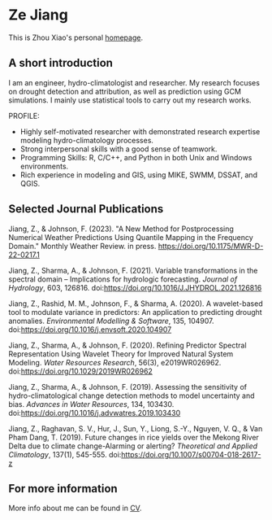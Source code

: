 # Ze Jiang
This is Zhou Xiao's personal [homepage](https://kimrrrich.github.io/).

## A short introduction
I am an engineer, hydro-climatologist and researcher. My research focuses on drought detection and attribution, as well as prediction using GCM simulations. I mainly use statistical tools to carry out my research works.

PROFILE:
* Highly self-motivated researcher with demonstrated research expertise modeling hydro-climatology processes. 
* Strong interpersonal skills with a good sense of teamwork.
* Programming Skills: R, C/C++, and Python in both Unix and Windows environments.
* Rich experience in modeling and GIS, using MIKE, SWMM, DSSAT, and QGIS.


## Selected Journal Publications
Jiang, Z., & Johnson, F. (2023). "A New Method for Postprocessing Numerical Weather Predictions Using Quantile Mapping in the Frequency Domain." Monthly Weather Review. in press. https://doi.org/10.1175/MWR-D-22-0217.1

Jiang, Z., Sharma, A., & Johnson, F. (2021). Variable transformations in the spectral domain – Implications for hydrologic forecasting. *Journal of Hydrology*, 603, 126816. doi:https://doi.org/10.1016/J.JHYDROL.2021.126816

Jiang, Z., Rashid, M. M., Johnson, F., & Sharma, A. (2020). A wavelet-based tool to modulate variance in predictors: An application to predicting drought anomalies. *Environmental Modelling & Software*, 135, 104907. doi:https://doi.org/10.1016/j.envsoft.2020.104907

Jiang, Z., Sharma, A., & Johnson, F. (2020). Refining Predictor Spectral Representation Using Wavelet Theory for Improved Natural System Modeling. *Water Resources Research*, 56(3), e2019WR026962. doi:https://doi.org/10.1029/2019WR026962

Jiang, Z., Sharma, A., & Johnson, F. (2019). Assessing the sensitivity of hydro-climatological change detection methods to model uncertainty and bias. *Advances in Water Resources*, 134, 103430. doi:https://doi.org/10.1016/j.advwatres.2019.103430

Jiang, Z., Raghavan, S. V., Hur, J., Sun, Y., Liong, S.-Y., Nguyen, V. Q., & Van Pham Dang, T. (2019). Future changes in rice yields over the Mekong River Delta due to climate change-Alarming or alerting? *Theoretical and Applied Climatology*, 137(1), 545-555. doi:https://doi.org/10.1007/s00704-018-2617-z

## For more information
More info about me can be found in [CV](https://zejiang-unsw.github.io/cv/).

